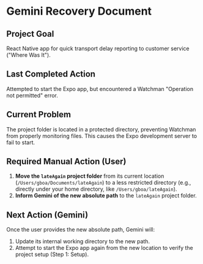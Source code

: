 # Gemini Recovery Document

## Project Goal
React Native app for quick transport delay reporting to customer service ("Where Was It").

## Last Completed Action
Attempted to start the Expo app, but encountered a Watchman "Operation not permitted" error.

## Current Problem
The project folder is located in a protected directory, preventing Watchman from properly monitoring files. This causes the Expo development server to fail to start.

## Required Manual Action (User)
1.  **Move the `lateAgain` project folder** from its current location (`/Users/gboa/Documents/lateAgain`) to a less restricted directory (e.g., directly under your home directory, like `/Users/gboa/lateAgain`).
2.  **Inform Gemini of the new absolute path** to the `lateAgain` project folder.

## Next Action (Gemini)
Once the user provides the new absolute path, Gemini will:
1.  Update its internal working directory to the new path.
2.  Attempt to start the Expo app again from the new location to verify the project setup (Step 1: Setup).
